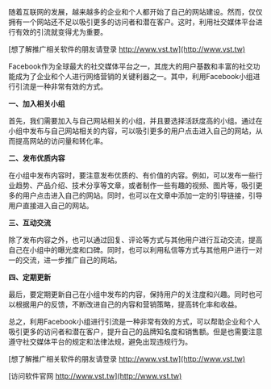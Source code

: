 随着互联网的发展，越来越多的企业和个人都开始了自己的网站建设。然而，仅仅拥有一个网站还不足以吸引更多的访问者和潜在客户。这时，利用社交媒体平台进行有效的引流就变得尤为重要。

[想了解推广相关软件的朋友请登录 http://www.vst.tw](http://www.vst.tw)

Facebook作为全球最大的社交媒体平台之一，其庞大的用户基数和丰富的社交功能成为了企业和个人进行网络营销的关键利器之一。其中，利用Facebook小组进行引流是一种非常有效的方式。

**一、加入相关小组**

首先，我们需要加入与自己网站相关的小组，并且要选择活跃度高的小组。通过在小组中发布与自己网站相关的内容，可以吸引更多的用户点击进入自己的网站，从而提高网站的访问量和转化率。

**二、发布优质内容**

在小组中发布内容时，要注意发布优质的、有价值的内容。例如，可以发布一些行业趋势、产品介绍、技术分享等文章，或者制作一些有趣的视频、图片等，吸引更多的用户点击进入自己的网站。同时，也可以在文章中添加一定的引导链接，引导用户直接进入自己的网站。

**三、互动交流**

除了发布内容之外，也可以通过回复、评论等方式与其他用户进行互动交流，提高自己在小组中的曝光度和口碑。同时，也可以利用私信等方式与其他用户进行一对一的交流，进一步推广自己的网站。

**四、定期更新**

最后，要定期更新自己在小组中发布的内容，保持用户的关注度和兴趣。同时也可以根据用户的反馈，不断改进自己的内容和营销策略，提高转化率和收益。

总之，利用Facebook小组进行引流是一种非常有效的方式，可以帮助企业和个人吸引更多的访问者和潜在客户，提升自己的品牌知名度和销售额。但是也需要注意遵守社交媒体平台的规定和法律法规，避免出现违规行为。

[想了解推广相关软件的朋友请登录 http://www.vst.tw](http://www.vst.tw)


[访问软件官网 http://www.vst.tw](http://www.vst.tw)
